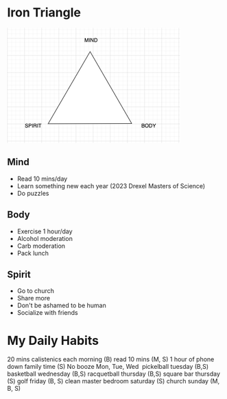 # Iron Triangle
![](MBS.png)

## Mind
- Read 10 mins/day
- Learn something new each year (2023 Drexel Masters of Science)
- Do puzzles

## Body
- Exercise 1 hour/day
- Alcohol moderation
- Carb moderation
- Pack lunch

## Spirit
- Go to church
- Share more
- Don't be ashamed to be human
- Socialize with friends


# My Daily Habits
20 mins calistenics each morning (B)
read 10 mins (M, S)
1 hour of phone down family time (S)
No booze Mon, Tue, Wed 
pickelball tuesday (B,S)
basketball wednesday (B,S)
racquetball thursday (B,S)
square bar thursday (S)
golf friday (B, S)
clean master bedroom saturday (S)
church sunday (M, B, S)
